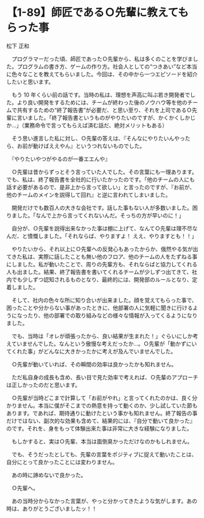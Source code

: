 # 【1-89】師匠であるＯ先輩に教えてもらった事

<div class="author">松下 正和</div>

　プログラマーだった頃、師匠であったＯ先輩から、私は多くのことを学びました。プログラムの書き方、ゲームの作り方。社会人としての“つきあい”など本当に色々なことを教えてもらいました。今回は、その中から一つエピソードを紹介したいと思います。

　もう 10 年くらい前の話です。当時の私は、理想を声高に叫ぶ若き開発者でした。より良い開発をするためには、チームが終わった後のノウハウ等を他のチームで共有するための“終了報告書”が必要だ、と思い至り、それを上司であるＯ先輩に言いました。「終了報告書というものがやりたいのですが、かくかくしかじか…」（業務命令で言ってもらえば済む話だ、絶対メリットもある）

　そう思い進言した私に対し、Ｏ先輩の答えは、『そんなにやりたいんやったら、お前が動けばええやん』というつれないものでした。

　『やりたいやつがやるのが一番エエんや』

　Ｏ先輩は昔からずっとそう言っていた人でした。その言葉にも一理あります。でも、私は、終了報告書を全社的に行いたかったのです。「他のチームの人にも話す必要があるので、是非上から言って欲しい」と言ったのですが、『お前が、他のチームのメインを説得して回れ』と逆に言われてしまいました。

　開発だけでも数百人の大きな会社です。話した事もない人が多数いました。困りました。「なんで上から言ってくれないんだ。そっちの方が早いのに！」

　自分が、Ｏ先輩を説得出来なかった事は棚に上げて、なんてＯ先輩は理不尽なんだ、と憤慨しました。「それならば、やりますよ！ ええ、やりますとも！！」

　やりたいから、それ以上にＯ先輩への反発心もあったからか、俄然やる気が出てきた私は、実際に話したことも無い他のフロア、他のチームの人をたずねる事にしました。私が動いたことで、周りの先輩方も、それならばと協力してくれる人も出ました。結果、終了報告書を書いてくれるチームが少しずつ出てきて、社内でも少しずつ認知されるものとなり、最終的には、開発部のルールとなり、定着しました。

　そして、社内の色々な所に知り合いが出来ました。顔を覚えてもらった事で、困ったことや分からない事があったときに、他部署の人に気軽に聞きに行けるようになったり、他の部署での取り組みなどの様々な情報が入ってくるようになりました。

　でも、当時は「オレが頑張ったから、良い結果が生まれた！」ぐらいにしか考えていませんでした。なんという傲慢な考えだったか…。Ｏ先輩が「動かずにいてくれた事」がどんなに大きかったかに考えが及んでいませんでした。

　Ｏ先輩が動いていれば、その瞬間の効率は良かったかも知れません。

　ただ私自身の成長も含め、長い目で見た効率で考えれば、Ｏ先輩のアプローチは正しかったのだと思います。

　Ｏ先輩が当時どこまで計算して「お前がやれ」と言ってくれたのかは、良く分かりません。本当に僕がそこまでの熱意を持って動くのか、少し試していた節もあります。であれば、期待通りに動けたという事かも知れません。終了報告の事だけではない、副次的な効果も含めて、結果的には、『自分で動いて良かった』のです。それを、身をもって体験出来た事は非常に大きな経験になりました。

　もしかすると、実はＯ先輩、本当は面倒臭かっただけなのかもしれません。

　でも、そうだったとしても、先輩の言葉をポジティブに捉えて動いたことは、自分にとって良かったことには変わりません。

　あの時に諦めないで良かった。

　Ｏ先輩へ。

　あの当時分からなかった言葉が、やっと分かってきたような気がします。あの時は、ありがとうございましたッ！！
